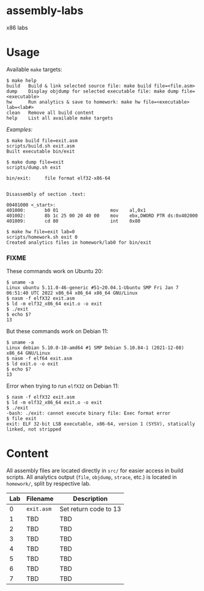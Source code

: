 # assembly-labs
x86 labs

# Usage
Available `make` targets:
```
$ make help
build   Build & link selected source file: make build file=<file.asm>
dump    Display objdump for selected executable file: make dump file=<executable>
hw      Run analytics & save to homework: make hw file=<executable> lab=<lab#>
clean   Remove all build content
help    List all available make targets
```
*Examples:*
```
$ make build file=exit.asm
scripts/build.sh exit.asm
Built executable bin/exit

$ make dump file=exit
scripts/dump.sh exit

bin/exit:     file format elf32-x86-64


Disassembly of section .text:

00401000 <_start>:
401000:       b0 01                   mov    al,0x1
401002:       8b 1c 25 00 20 40 00    mov    ebx,DWORD PTR ds:0x402000
401009:       cd 80                   int    0x80

$ make hw file=exit lab=0
scripts/homework.sh exit 0
Created analytics files in homework/lab0 for bin/exit
```

### FIXME
These commands work on Ubuntu 20:
```
$ uname -a
Linux ubuntu 5.11.0-46-generic #51~20.04.1-Ubuntu SMP Fri Jan 7 06:51:40 UTC 2022 x86_64 x86_64 x86_64 GNU/Linux
$ nasm -f elfX32 exit.asm
$ ld -m elf32_x86_64 exit.o -o exit
$ ./exit
$ echo $?
13
```

But these commands work on Debian 11:
```
$ uname -a
Linux debian 5.10.0-10-amd64 #1 SMP Debian 5.10.84-1 (2021-12-08) x86_64 GNU/Linux   
$ nasm -f elf64 exit.asm
$ ld exit.o -o exit
$ echo $?
13
```


Error when trying to run `elfX32` on Debian 11:
```
$ nasm -f elfX32 exit.asm
$ ld -m elf32_x86_64 exit.o -o exit
$ ./exit
-bash: ./exit: cannot execute binary file: Exec format error
$ file exit
exit: ELF 32-bit LSB executable, x86-64, version 1 (SYSV), statically linked, not stripped                                
```

# Content
All assembly files are located directly in `src/` for easier access in build scripts. All analytics
output (`file`, `objdump`, `strace`, etc.) is located in `homework/`, split by respective lab.

| Lab      | Filename | Description |
| ----------- | ----------- | -----------  |
| 0      | `exit.asm`       | Set return code to 13 |
| 1   | TBD        | TBD |
| 2   | TBD        | TBD |
| 3   | TBD        | TBD |
| 4   | TBD        | TBD |
| 5   | TBD        | TBD |
| 6   | TBD        | TBD |
| 7   | TBD        | TBD |
